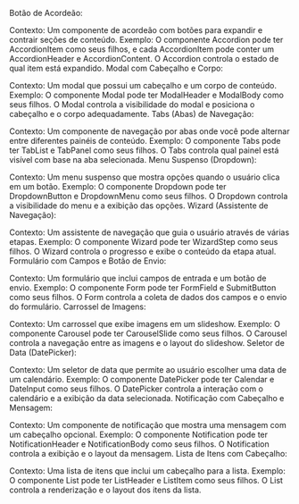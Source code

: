 Botão de Acordeão:

Contexto: Um componente de acordeão com botões para expandir e contrair seções de conteúdo.
Exemplo: O componente Accordion pode ter AccordionItem como seus filhos, e cada AccordionItem pode conter um AccordionHeader e AccordionContent. O Accordion controla o estado de qual item está expandido.
Modal com Cabeçalho e Corpo:

Contexto: Um modal que possui um cabeçalho e um corpo de conteúdo.
Exemplo: O componente Modal pode ter ModalHeader e ModalBody como seus filhos. O Modal controla a visibilidade do modal e posiciona o cabeçalho e o corpo adequadamente.
Tabs (Abas) de Navegação:

Contexto: Um componente de navegação por abas onde você pode alternar entre diferentes painéis de conteúdo.
Exemplo: O componente Tabs pode ter TabList e TabPanel como seus filhos. O Tabs controla qual painel está visível com base na aba selecionada.
Menu Suspenso (Dropdown):

Contexto: Um menu suspenso que mostra opções quando o usuário clica em um botão.
Exemplo: O componente Dropdown pode ter DropdownButton e DropdownMenu como seus filhos. O Dropdown controla a visibilidade do menu e a exibição das opções.
Wizard (Assistente de Navegação):

Contexto: Um assistente de navegação que guia o usuário através de várias etapas.
Exemplo: O componente Wizard pode ter WizardStep como seus filhos. O Wizard controla o progresso e exibe o conteúdo da etapa atual.
Formulário com Campos e Botão de Envio:

Contexto: Um formulário que inclui campos de entrada e um botão de envio.
Exemplo: O componente Form pode ter FormField e SubmitButton como seus filhos. O Form controla a coleta de dados dos campos e o envio do formulário.
Carrossel de Imagens:

Contexto: Um carrossel que exibe imagens em um slideshow.
Exemplo: O componente Carousel pode ter CarouselSlide como seus filhos. O Carousel controla a navegação entre as imagens e o layout do slideshow.
Seletor de Data (DatePicker):

Contexto: Um seletor de data que permite ao usuário escolher uma data de um calendário.
Exemplo: O componente DatePicker pode ter Calendar e DateInput como seus filhos. O DatePicker controla a interação com o calendário e a exibição da data selecionada.
Notificação com Cabeçalho e Mensagem:

Contexto: Um componente de notificação que mostra uma mensagem com um cabeçalho opcional.
Exemplo: O componente Notification pode ter NotificationHeader e NotificationBody como seus filhos. O Notification controla a exibição e o layout da mensagem.
Lista de Itens com Cabeçalho:

Contexto: Uma lista de itens que inclui um cabeçalho para a lista.
Exemplo: O componente List pode ter ListHeader e ListItem como seus filhos. O List controla a renderização e o layout dos itens da lista.
